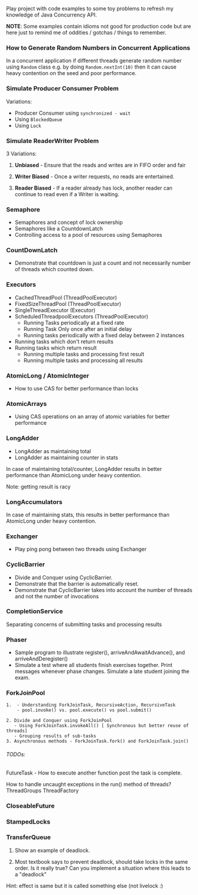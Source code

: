 Play project with code examples to some toy problems
to refresh my knowledge of Java Concurrency API. 

**NOTE**: Some examples contain idioms not good for production code but are 
here just to remind me of oddities / gotchas / things to remember.


### How to Generate Random Numbers in Concurrent Applications

In a concurrent application if different threads generate
random number using ```Random``` class e.g. by doing  ```Random.nextInt(10)```
then it can cause heavy contention on the seed and poor
performance.


### Simulate Producer Consumer Problem

Variations:
  - Producer Consumer using ```synchronized - wait```
  - Using ```BlockedQueue```
  - Using ```Lock```
  

### Simulate ReaderWriter Problem


3 Variations:

1. **Unbiased** - Ensure that the reads and writes are in FIFO order and
fair

2. **Writer Biased** - Once a writer requests, no reads are
entertained.

3. **Reader Biased** - If a reader already has lock, another
reader can continue to read even if a Writer is waiting.



### Semaphore
- Semaphores and concept of lock ownership
- Semaphores like a CountdownLatch
- Controlling access to a pool of resources using Semaphores

### CountDownLatch
- Demonstrate that countdown is just a count and not necessarily number of 
threads which counted down.

### Executors
- CachedThreadPool              (ThreadPoolExecutor)
- FixedSizeThreadPool           (ThreadPoolExecutor)
- SingleThreadExecutor          (Executor)
- ScheduledThreadpoolExecutors  (ThreadPoolExecutor)
    - Running Tasks periodically at a fixed rate
    - Running Task Only once after an initial delay
    - Running tasks periodically with a fixed delay between 2 instances 
- Running tasks which don't return results
- Running tasks which return result
    - Running multiple tasks and processing first result
    - Running multiple tasks and processing all results

### AtomicLong / AtomicInteger
- How to use CAS for better performance than locks

### AtomicArrays
- Using CAS operations on an array of atomic variables for better performance

### LongAdder
- LongAdder as maintaining total
- LongAdder as maintaining counter in stats

In case of maintaining total/counter, LongAdder results in better 
performance than AtomicLong under heavy contention. 

Note: getting result is racy 

### LongAccumulators
In case of maintaining stats, this results in better
performance than AtomicLong under heavy contention.

### Exchanger 
- Play ping pong between two threads using Exchanger

### CyclicBarrier
- Divide and Conquer using CyclicBarrier. 
- Demonstrate that the barrier is automatically reset.
- Demonstrate that CyclicBarrier takes into account the
number of threads and not the number of invocations

### CompletionService
Separating concerns of submitting tasks and processing results


### Phaser
- Sample program to illustrate register(), arriveAndAwaitAdvance(), and arriveAndDeregister() 
- Simulate a test where all students finish exercises together.
Print messages whenever phase changes.
Simulate a late student joining the exam.

### ForkJoinPool 
    1.  - Understanding ForkJoinTask, RecursiveAction, RecursiveTask
        - pool.invoke() vs. pool.execute() vs pool.submit()
    
    2. Divide and Conquer using ForkJoinPool
       - Using ForkJoinTask.invokeAll() [ Synchronous but better reuse of threads] 
       - Grouping results of sub-tasks
    3. Asynchronous methods - ForkJoinTask.fork() and ForkJoinTask.join()

###### TODOs: 

FutureTask - How to execute another function post the task
is complete.


How to handle uncaught exceptions in the run() method of threads?
ThreadGroups
ThreadFactory

### CloseableFuture
### StampedLocks
### TransferQueue

1. Show an example of deadlock.

2. Most textbook says to prevent deadlock, should take 
locks in the same order. Is it really true?
Can you implement a situation where this leads to 
a "deadlock" 

Hint: effect is same but it is called something else (not livelock :)


